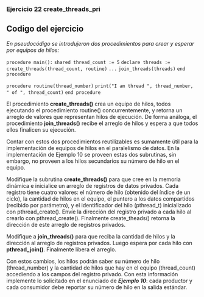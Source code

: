 ### Ejercicio 22 create_threads_pri

## Codigo del ejercicio

*En pseudocódigo se introdujeron dos procedimientos para crear y esperar por equipos de hilos:*

`procedure main():`
  `shared thread_count := 5`
  `declare threads := create_threads(thread_count, routine)`
  `...`
  `join_threads(threads)`
`end procedure`

`procedure routine(thread_number)`
  `print("I am thread ", thread_number, " of ", thread_count)`
`end procedure`

El procedimiento **create_threads()** crea un equipo de hilos, todos ejecutando el procedimiento routine() concurrentemente, y retorna un arreglo de valores que representan hilos de ejecución. De forma análoga, el procedimiento **join_threads()** recibe el arreglo de hilos y espera a que todos ellos finalicen su ejecución.

Contar con estos dos procedimientos reutilizables es sumamente útil para la implementación de equipos de hilos en el paralelismo de datos. En la implementación de Ejemplo 10 se proveen estas dos subrutinas, sin embargo, no proveen a los hilos secundarios su número de hilo en el equipo.

Modifique la subrutina **create_threads()** para que cree en la memoria dinámica e inicialice un arreglo de registros de datos privados. Cada registro tiene cuatro valores: el número de hilo (obtenido del índice de un ciclo), la cantidad de hilos en el equipo, el puntero a los datos compartidos (recibido por parámetro), y el identificador del hilo (pthread_t) inicializado con pthread_create(). Envíe la dirección del registro privado a cada hilo al crearlo con pthread_create(). Finalmente create_theads() retorna la dirección de este arreglo de registros privados.

Modifique a **join_threads()** para que reciba la cantidad de hilos y la dirección al arreglo de registros privados. Luego espera por cada hilo con **pthread_join()**. Finalmente libera el arreglo.

Con estos cambios, los hilos podrán saber su número de hilo (thread_number) y la cantidad de hilos que hay en el equipo (thread_count) accediendo a los campos del registro privado. Con esta información implemente lo solicitado en el enunciado de ***Ejemplo 10***: cada productor y cada consumidor debe reportar su número de hilo en la salida estándar.
